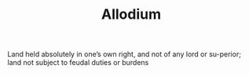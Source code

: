 ---
title: Allodium
letter: A
permalink: "/definitions/allodium.html"
body: Land held absolutely in one’s own right, and not of any lord or su-perior; land
  not subject to feudal duties or burdens
published_at: '2018-07-07'
layout: post
---